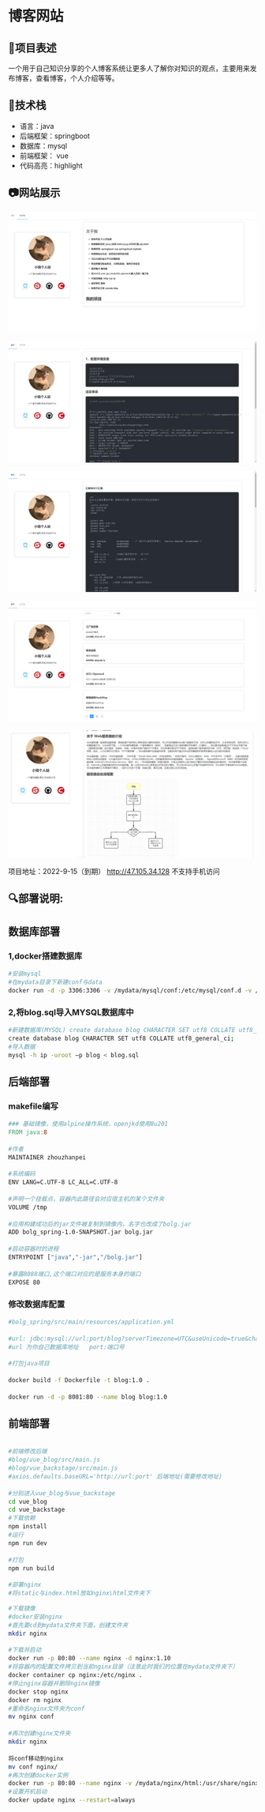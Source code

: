 # 博客网站

## 🚀项目表述

一个用于自己知识分享的个人博客系统让更多人了解你对知识的观点，主要用来发布博客，查看博客，个人介绍等等。

## 🍳技术栈

- 语言：java
- 后端框架：springboot
- 数据库：mysql
- 前端框架： vue
- 代码高亮：highlight



## 📷网站展示



![1](https://raw.githubusercontent.com/programzzp/blog/main/img/1.png)

![2](https://raw.githubusercontent.com/programzzp/blog/main/img/2.png)

![3](https://raw.githubusercontent.com/programzzp/blog/main/img/3.png)

![4](https://raw.githubusercontent.com/programzzp/blog/main/img/4.png)

![4](https://raw.githubusercontent.com/programzzp/blog/main/img/5.PNG)



项目地址：2022-9-15（到期） http://47.105.34.128   不支持手机访问



## 🔍部署说明:

## 数据库部署

### 1,docker搭建数据库

```bash
#安装mysql
#在mydata目录下新建conf与data 
docker run -d -p 3306:3306 -v /mydata/mysql/conf:/etc/mysql/conf.d -v /mydata/mysql/data:/var/lib/mysql -e MYSQL_ROOT_PASSWORD=root --name mysql mysql:5.7
```

### 2,将blog.sql导入MYSQL数据库中

```bash
#新建数据库(MYSQL) create database blog CHARACTER SET utf8 COLLATE utf8_general_ci;
create database blog CHARACTER SET utf8 COLLATE utf8_general_ci;
#导入数据
mysql -h ip -uroot –p blog < blog.sql
```



## 后端部署

### makefile编写

```makefile
### 基础镜像，使用alpine操作系统，openjkd使用8u201
FROM java:8

#作者
MAINTAINER zhouzhanpei

#系统编码
ENV LANG=C.UTF-8 LC_ALL=C.UTF-8

#声明一个挂载点，容器内此路径会对应宿主机的某个文件夹
VOLUME /tmp

#应用构建成功后的jar文件被复制到镜像内，名字也改成了bolg.jar
ADD bolg_spring-1.0-SNAPSHOT.jar bolg.jar

#启动容器时的进程
ENTRYPOINT ["java","-jar","/bolg.jar"]

#暴露8088端口,这个端口对应的是服务本身的端口
EXPOSE 80
```



### 修改数据库配置

```bash
#bolg_spring/src/main/resources/application.yml 

#url: jdbc:mysql://url:port/blog?serverTimezone=UTC&useUnicode=true&characterEncoding=utf-8
#url 为你自己数据库地址   port:端口号 

#打包java项目

docker build -f Dockerfile -t blog:1.0 .

docker run -d -p 8081:80 --name blog blog:1.0
```





## 前端部署

```bash
  
#前端修改后端
#blog/vue_blog/src/main.js 
#blog/vue_backstage/src/main.js
#axios.defaults.baseURL='http://url:port' 后端地址(需要修改地址)

#分别进入vue_blog与vue_backstage
cd vue_blog
cd vue_backstage
#下载依赖
npm install
#运行
npm run dev

#打包
npm run build

#部署nginx
#将static与index.html放如nginx\html文件夹下

```



```bash
#下载镜像
#docker安装nginx
#首先要cd到mydata文件夹下面，创建文件夹
mkdir nginx

#下载并启动
docker run -p 80:80 --name nginx -d nginx:1.10
#将容器内的配置文件拷贝到当前nginx目录（注意此时我们的位置在mydata文件夹下）
docker container cp nginx:/etc/nginx .
#停止nginx容器并删除nginx镜像
docker stop nginx
docker rm nginx
#重命名nginx文件夹为conf
mv nginx conf

#再次创建nginx文件夹
mkdir nginx
	
将conf移动到nginx
mv conf nginx/
#再次创建docker实例
docker run -p 80:80 --name nginx -v /mydata/nginx/html:/usr/share/nginx/html -v /mydata/nginx/logs:/var/log/nginx -v /mydata/nginx/conf:/etc/nginx -d nginx:1.10	
#设置开机启动
docker update nginx --restart=always


```

